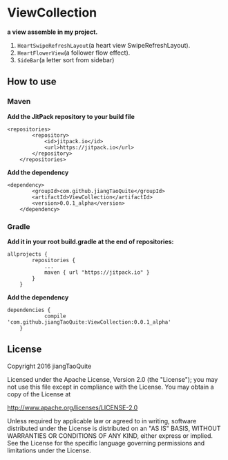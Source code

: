 # ViewCollection
**a view assemble in my project.**
1. `HeartSwipeRefreshLayout`(a heart view SwipeRefreshLayout).
2. `HeartFlowerView`(a follower flow effect).
3. `SideBar`(a letter sort from sidebar)

## How to use
### Maven
**Add the JitPack repository to your build file**
```DSL
<repositories>
		<repository>
		    <id>jitpack.io</id>
		    <url>https://jitpack.io</url>
		</repository>
	</repositories>
```
**Add the dependency**
```DSL
<dependency>
	    <groupId>com.github.jiangTaoQuite</groupId>
	    <artifactId>ViewCollection</artifactId>
	    <version>0.0.1_alpha</version>
	</dependency>
```
### Gradle

**Add it in your root build.gradle at the end of repositories:**
```DSL
allprojects {
		repositories {
			...
			maven { url "https://jitpack.io" }
		}
	}
```
**Add the dependency**
```DSL
dependencies {
	        compile 'com.github.jiangTaoQuite:ViewCollection:0.0.1_alpha'
	}
```

## License

Copyright 2016 jiangTaoQuite

Licensed under the Apache License, Version 2.0 (the "License"); you may not use this file except in compliance with the License. You may obtain a copy of the License at

http://www.apache.org/licenses/LICENSE-2.0

Unless required by applicable law or agreed to in writing, software distributed under the License is distributed on an "AS IS" BASIS, WITHOUT WARRANTIES OR CONDITIONS OF ANY KIND, either express or implied. See the License for the specific language governing permissions and limitations under the License.

